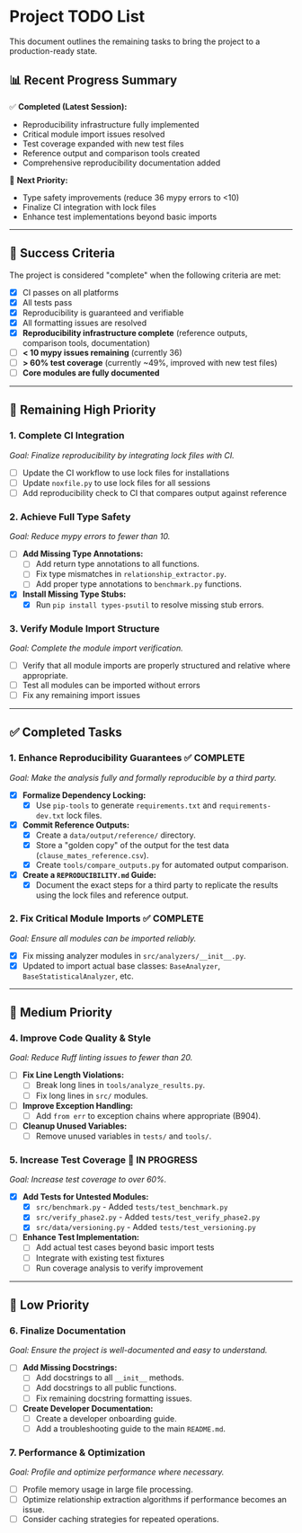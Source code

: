 # Project TODO List

This document outlines the remaining tasks to bring the project to a production-ready state.

## 📊 **Recent Progress Summary**

✅ **Completed (Latest Session):**
- Reproducibility infrastructure fully implemented
- Critical module import issues resolved
- Test coverage expanded with new test files
- Reference output and comparison tools created
- Comprehensive reproducibility documentation added

🔄 **Next Priority:**
- Type safety improvements (reduce 36 mypy errors to <10)
- Finalize CI integration with lock files
- Enhance test implementations beyond basic imports

---

## 🎯 Success Criteria

The project is considered "complete" when the following criteria are met:
- [x] CI passes on all platforms
- [x] All tests pass
- [x] Reproducibility is guaranteed and verifiable
- [x] All formatting issues are resolved
- [x] **Reproducibility infrastructure complete** (reference outputs, comparison tools, documentation)
- [ ] **< 10 mypy issues remaining** (currently 36)
- [ ] **> 60% test coverage** (currently ~49%, improved with new test files)
- [ ] **Core modules are fully documented**

---

## 🚀 Remaining High Priority

### 1. Complete CI Integration
*Goal: Finalize reproducibility by integrating lock files with CI.*
- [ ] Update the CI workflow to use lock files for installations
- [ ] Update `noxfile.py` to use lock files for all sessions
- [ ] Add reproducibility check to CI that compares output against reference

### 2. Achieve Full Type Safety
*Goal: Reduce mypy errors to fewer than 10.*
- [ ] **Add Missing Type Annotations:**
    - [ ] Add return type annotations to all functions.
    - [ ] Fix type mismatches in `relationship_extractor.py`.
    - [ ] Add proper type annotations to `benchmark.py` functions.
- [x] **Install Missing Type Stubs:**
    - [x] Run `pip install types-psutil` to resolve missing stub errors.

### 3. Verify Module Import Structure
*Goal: Complete the module import verification.*
- [ ] Verify that all module imports are properly structured and relative where appropriate.
- [ ] Test all modules can be imported without errors
- [ ] Fix any remaining import issues

---

## ✅ Completed Tasks

### 1. Enhance Reproducibility Guarantees ✅ **COMPLETE**
*Goal: Make the analysis fully and formally reproducible by a third party.*
- [x] **Formalize Dependency Locking:**
    - [x] Use `pip-tools` to generate `requirements.txt` and `requirements-dev.txt` lock files.
- [x] **Commit Reference Outputs:**
    - [x] Create a `data/output/reference/` directory.
    - [x] Store a "golden copy" of the output for the test data (`clause_mates_reference.csv`).
    - [x] Create `tools/compare_outputs.py` for automated output comparison.
- [x] **Create a `REPRODUCIBILITY.md` Guide:**
    - [x] Document the exact steps for a third party to replicate the results using the lock files and reference output.

### 2. Fix Critical Module Imports ✅ **COMPLETE**
*Goal: Ensure all modules can be imported reliably.*
- [x] Fix missing analyzer modules in `src/analyzers/__init__.py`.
- [x] Updated to import actual base classes: `BaseAnalyzer`, `BaseStatisticalAnalyzer`, etc.

---

## 📝 Medium Priority

### 4. Improve Code Quality & Style
*Goal: Reduce Ruff linting issues to fewer than 20.*
- [ ] **Fix Line Length Violations:**
    - [ ] Break long lines in `tools/analyze_results.py`.
    - [ ] Fix long lines in `src/` modules.
- [ ] **Improve Exception Handling:**
    - [ ] Add `from err` to exception chains where appropriate (B904).
- [ ] **Cleanup Unused Variables:**
    - [ ] Remove unused variables in `tests/` and `tools/`.

### 5. Increase Test Coverage 🔄 **IN PROGRESS**
*Goal: Increase test coverage to over 60%.*
- [x] **Add Tests for Untested Modules:**
    - [x] `src/benchmark.py` - Added `tests/test_benchmark.py`
    - [x] `src/verify_phase2.py` - Added `tests/test_verify_phase2.py`
    - [x] `src/data/versioning.py` - Added `tests/test_versioning.py`
- [ ] **Enhance Test Implementation:**
    - [ ] Add actual test cases beyond basic import tests
    - [ ] Integrate with existing test fixtures
    - [ ] Run coverage analysis to verify improvement

---

## 🎯 Low Priority

### 6. Finalize Documentation
*Goal: Ensure the project is well-documented and easy to understand.*
- [ ] **Add Missing Docstrings:**
    - [ ] Add docstrings to all `__init__` methods.
    - [ ] Add docstrings to all public functions.
    - [ ] Fix remaining docstring formatting issues.
- [ ] **Create Developer Documentation:**
    - [ ] Create a developer onboarding guide.
    - [ ] Add a troubleshooting guide to the main `README.md`.

### 7. Performance & Optimization
*Goal: Profile and optimize performance where necessary.*
- [ ] Profile memory usage in large file processing.
- [ ] Optimize relationship extraction algorithms if performance becomes an issue.
- [ ] Consider caching strategies for repeated operations.
